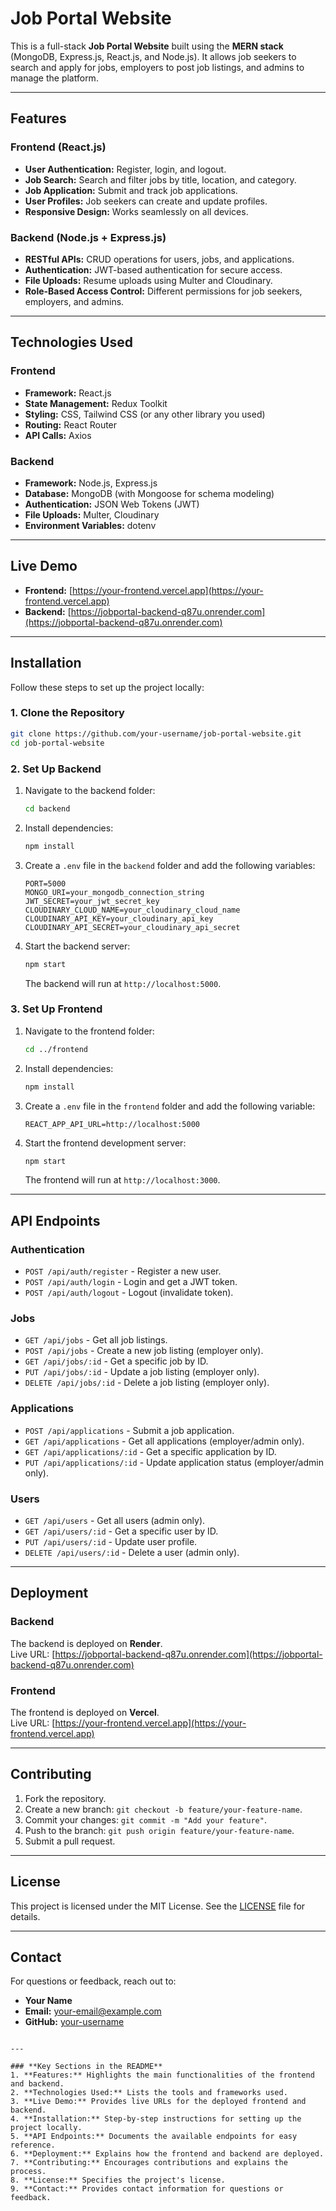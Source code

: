 # Job Portal Website

This is a full-stack **Job Portal Website** built using the **MERN stack** (MongoDB, Express.js, React.js, and Node.js). It allows job seekers to search and apply for jobs, employers to post job listings, and admins to manage the platform.

---

## Features

### **Frontend (React.js)**
- **User Authentication:** Register, login, and logout.
- **Job Search:** Search and filter jobs by title, location, and category.
- **Job Application:** Submit and track job applications.
- **User Profiles:** Job seekers can create and update profiles.
- **Responsive Design:** Works seamlessly on all devices.

### **Backend (Node.js + Express.js)**
- **RESTful APIs:** CRUD operations for users, jobs, and applications.
- **Authentication:** JWT-based authentication for secure access.
- **File Uploads:** Resume uploads using Multer and Cloudinary.
- **Role-Based Access Control:** Different permissions for job seekers, employers, and admins.

---

## Technologies Used

### **Frontend**
- **Framework:** React.js
- **State Management:** Redux Toolkit
- **Styling:** CSS, Tailwind CSS (or any other library you used)
- **Routing:** React Router
- **API Calls:** Axios

### **Backend**
- **Framework:** Node.js, Express.js
- **Database:** MongoDB (with Mongoose for schema modeling)
- **Authentication:** JSON Web Tokens (JWT)
- **File Uploads:** Multer, Cloudinary
- **Environment Variables:** dotenv

---

## Live Demo

- **Frontend:** [https://your-frontend.vercel.app](https://your-frontend.vercel.app)
- **Backend:** [https://jobportal-backend-q87u.onrender.com](https://jobportal-backend-q87u.onrender.com)

---

## Installation

Follow these steps to set up the project locally:

### **1. Clone the Repository**
```bash
git clone https://github.com/your-username/job-portal-website.git
cd job-portal-website
```

### **2. Set Up Backend**
1. Navigate to the backend folder:
   ```bash
   cd backend
   ```

2. Install dependencies:
   ```bash
   npm install
   ```

3. Create a `.env` file in the `backend` folder and add the following variables:
   ```plaintext
   PORT=5000
   MONGO_URI=your_mongodb_connection_string
   JWT_SECRET=your_jwt_secret_key
   CLOUDINARY_CLOUD_NAME=your_cloudinary_cloud_name
   CLOUDINARY_API_KEY=your_cloudinary_api_key
   CLOUDINARY_API_SECRET=your_cloudinary_api_secret
   ```

4. Start the backend server:
   ```bash
   npm start
   ```
   The backend will run at `http://localhost:5000`.

### **3. Set Up Frontend**
1. Navigate to the frontend folder:
   ```bash
   cd ../frontend
   ```

2. Install dependencies:
   ```bash
   npm install
   ```

3. Create a `.env` file in the `frontend` folder and add the following variable:
   ```plaintext
   REACT_APP_API_URL=http://localhost:5000
   ```

4. Start the frontend development server:
   ```bash
   npm start
   ```
   The frontend will run at `http://localhost:3000`.

---

## API Endpoints

### **Authentication**
- `POST /api/auth/register` - Register a new user.
- `POST /api/auth/login` - Login and get a JWT token.
- `POST /api/auth/logout` - Logout (invalidate token).

### **Jobs**
- `GET /api/jobs` - Get all job listings.
- `POST /api/jobs` - Create a new job listing (employer only).
- `GET /api/jobs/:id` - Get a specific job by ID.
- `PUT /api/jobs/:id` - Update a job listing (employer only).
- `DELETE /api/jobs/:id` - Delete a job listing (employer only).

### **Applications**
- `POST /api/applications` - Submit a job application.
- `GET /api/applications` - Get all applications (employer/admin only).
- `GET /api/applications/:id` - Get a specific application by ID.
- `PUT /api/applications/:id` - Update application status (employer/admin only).

### **Users**
- `GET /api/users` - Get all users (admin only).
- `GET /api/users/:id` - Get a specific user by ID.
- `PUT /api/users/:id` - Update user profile.
- `DELETE /api/users/:id` - Delete a user (admin only).

---

## Deployment

### **Backend**
The backend is deployed on **Render**.  
Live URL: [https://jobportal-backend-q87u.onrender.com](https://jobportal-backend-q87u.onrender.com)

### **Frontend**
The frontend is deployed on **Vercel**.  
Live URL: [https://your-frontend.vercel.app](https://your-frontend.vercel.app)

---

## Contributing

1. Fork the repository.
2. Create a new branch: `git checkout -b feature/your-feature-name`.
3. Commit your changes: `git commit -m "Add your feature"`.
4. Push to the branch: `git push origin feature/your-feature-name`.
5. Submit a pull request.

---

## License

This project is licensed under the MIT License. See the [LICENSE](LICENSE) file for details.

---

## Contact

For questions or feedback, reach out to:  
- **Your Name**  
- **Email:** your-email@example.com  
- **GitHub:** [your-username](https://github.com/your-username)
```

---

### **Key Sections in the README**
1. **Features:** Highlights the main functionalities of the frontend and backend.
2. **Technologies Used:** Lists the tools and frameworks used.
3. **Live Demo:** Provides live URLs for the deployed frontend and backend.
4. **Installation:** Step-by-step instructions for setting up the project locally.
5. **API Endpoints:** Documents the available endpoints for easy reference.
6. **Deployment:** Explains how the frontend and backend are deployed.
7. **Contributing:** Encourages contributions and explains the process.
8. **License:** Specifies the project's license.
9. **Contact:** Provides contact information for questions or feedback.


